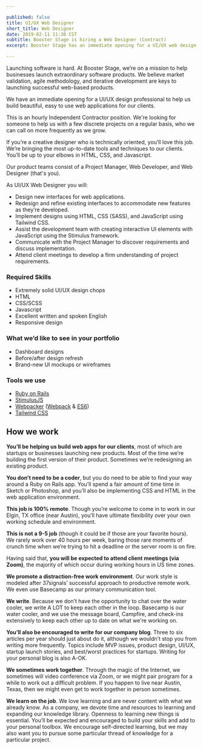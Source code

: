 ```yaml
---

published: false
title: UI/UX Web Designer
short_title: Web Designer
date: 2019-02-11 11:30 CST
subtitle: Booster Stage is hiring a Web Designer (Contract)
excerpt: Booster Stage has an immediate opening for a UI/UX web design professional to help us build beautiful, easy to use web applications for our clients.

---
```


Launching software is hard. At Booster Stage, we’re on a mission to help businesses launch extraordinary software products. We believe market validation, agile methodology, and iterative development are keys to launching successful web-based products.

We have an immediate opening for a UI/UX design professional to help us build beautiful, easy to use web applications for our clients.

This is an hourly Independent Contractor position. We're looking for someone to help us with a few discrete projects on a regular basis, who we can call on more frequently as we grow.

If you’re a creative designer who is technically oriented, you’ll love this job. We’re bringing the most up-to-date tools and techniques to our clients. You’ll be up to your elbows in HTML, CSS, and Javascript.

Our product teams consist of a Project Manager, Web Developer, and Web Designer (that's you).

As UI/UX Web Designer you will:

- Design new interfaces for web applications.
- Redesign and refine existing interfaces to accommodate new features as they’re developed.
- Implement designs using HTML, CSS (SASS), and JavaScript using Tailwind CSS.
- Assist the development team with creating interactive UI elements with
  JavaScript using the Stimulus framework.
- Communicate with the Project Manager to discover requirements and discuss implementation.
- Attend client meetings to develop a firm understanding of project
  requirements.

### Required Skills

- Extremely solid UI/UX design chops
- HTML
- CSS/SCSS
- Javascript
- Excellent written and spoken English
- Responsive design

### What we’d like to see in your portfolio

- Dashboard designs
- Before/after design refresh
- Brand-new UI mockups or wireframes

### Tools we use

- [Ruby on Rails](https://rubyonrails.org)
- [StimulusJS](https://stimulusjs.org)
- [Webpacker](https://github.com/rails/webpacker) ([Webpack](https://webpack.js.org) & [ES6](https://github.com/lukehoban/es6features#readme))
- [Tailwind CSS](https://tailwindcss.com)

## How we work

**You’ll be helping us build web apps for our clients**, most of which are startups or businesses launching new products. Most of the time we’re building the first version of their product. Sometimes we’re redesigning an existing product.

**You don’t need to be a coder**, but you do need to be able to find your way around a Ruby on Rails app. You’ll spend a fair amount of time time in Sketch or Photoshop, and you’ll also be implementing CSS and HTML in the web application environment. 

**This job is 100% remote**. Though you’re welcome to come in to work in our Elgin, TX office (near Austin), you’ll have ultimate flexibility over your own working schedule and environment.

**This is not a 9-5 job** (though it could be if those are your favorite hours). We rarely work over 40 hours per week, baring those rare moments of crunch time when we’re trying to hit a deadline or the server room is on fire.

Having said that, **you will be expected to attend client meetings (via Zoom)**, the majority of which occur during working hours in US time zones.

**We promote a distraction-free work environment**. Our work style is modeled after 37signals’ successful approach to productive remote work. We even use Basecamp as our primary communication tool.

**We write**. Because we don’t have the opportunity to chat over the water cooler, we write A LOT to keep each other in the loop. Basecamp is our water cooler, and we use the message board, Campfire, and check-ins extensively to keep each other up to date on what we're working on.

**You’ll also be encouraged to write for our company blog**. Three to six articles per year should just about do it, although we wouldn’t stop you from writing more frequently. Topics include MVP issues, product design, UI/UX, startup launch stories, and best/worst practices for startups. Writing for your personal blog is also A-OK.

**We sometimes work together**. Through the magic of the Internet, we sometimes will video conference via Zoom, or we might pair program for a while to work out a difficult problem. If you happen to live near Austin, Texas, then we might even get to work together in person sometimes.

**We learn on the job**. We love learning and are never content with what we already know. As a company, we devote time and resources to learning and expanding our knowledge library. Openness to learning new things is essential. You’ll be expected and encouraged to build your skills and add to your personal toolbox. We encourage self-directed learning, but we may also want you to pursue some particular thread of knowledge for a particular project.


